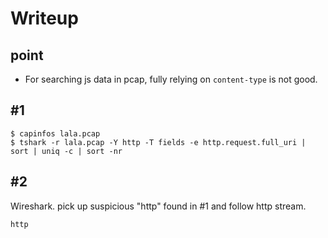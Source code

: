 # Writeup
## point
- For searching js data in pcap, fully relying on `content-type` is not good.

## #1
```
$ capinfos lala.pcap
$ tshark -r lala.pcap -Y http -T fields -e http.request.full_uri | sort | uniq -c | sort -nr
```

## #2
Wireshark. pick up suspicious "http" found in #1 and follow http stream.
```
http
```